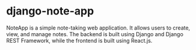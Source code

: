 # django-note-app
NoteApp is a simple note-taking web application. It allows users to create, view, and manage notes. The backend is built using Django and Django REST Framework, while the frontend is built using React.js. 
